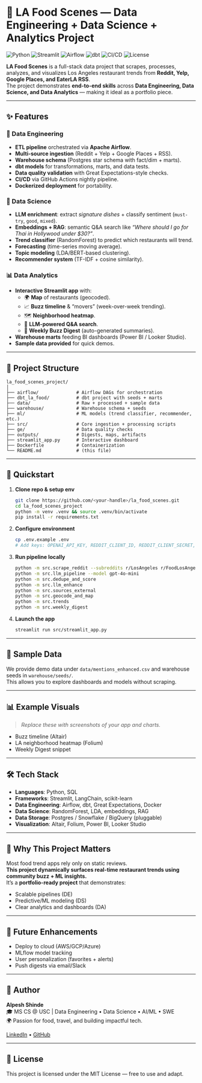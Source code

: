 # 🍜 LA Food Scenes — Data Engineering + Data Science + Analytics Project  

![Python](https://img.shields.io/badge/Python-3.10-blue) 
![Streamlit](https://img.shields.io/badge/Streamlit-App-red)
![Airflow](https://img.shields.io/badge/Airflow-Orchestration-green)
![dbt](https://img.shields.io/badge/dbt-Transformations-orange)
![CI/CD](https://img.shields.io/badge/GitHub%20Actions-CI%2FCD-lightgrey)
![License](https://img.shields.io/badge/license-MIT-brightgreen)

**LA Food Scenes** is a full-stack data project that scrapes, processes, analyzes, and visualizes Los Angeles restaurant trends from **Reddit, Yelp, Google Places, and EaterLA RSS**.  
The project demonstrates **end-to-end skills** across **Data Engineering, Data Science, and Data Analytics** — making it ideal as a portfolio piece.

---

## ✨ Features

### 🔧 Data Engineering
- **ETL pipeline** orchestrated via **Apache Airflow**.  
- **Multi-source ingestion** (Reddit + Yelp + Google Places + RSS).  
- **Warehouse schema** (Postgres star schema with fact/dim + marts).  
- **dbt models** for transformations, marts, and data tests.  
- **Data quality validation** with Great Expectations-style checks.  
- **CI/CD** via GitHub Actions nightly pipeline.  
- **Dockerized deployment** for portability.  

### 🧠 Data Science
- **LLM enrichment**: extract *signature dishes* + classify sentiment (`must-try`, `good`, `mixed`).  
- **Embeddings + RAG**: semantic Q&A search like *“Where should I go for Thai in Hollywood under $30?”*.  
- **Trend classifier** (RandomForest) to predict which restaurants will trend.  
- **Forecasting** (time-series moving average).  
- **Topic modeling** (LDA/BERT-based clustering).  
- **Recommender system** (TF-IDF + cosine similarity).  

### 📊 Data Analytics
- **Interactive Streamlit app** with:  
  - 🌍 **Map** of restaurants (geocoded).  
  - 📈 **Buzz timeline** & “movers” (week-over-week trending).  
  - 🗺 **Neighborhood heatmap**.  
  - 🔎 **LLM-powered Q&A search**.  
  - 📰 **Weekly Buzz Digest** (auto-generated summaries).  
- **Warehouse marts** feeding BI dashboards (Power BI / Looker Studio).  
- **Sample data provided** for quick demos.  

---

## 📂 Project Structure

```
la_food_scenes_project/
│
├── airflow/              # Airflow DAGs for orchestration
├── dbt_la_food/          # dbt project with seeds + marts
├── data/                 # Raw + processed + sample data
├── warehouse/            # Warehouse schema + seeds
├── ml/                   # ML models (trend classifier, recommender, etc.)
├── src/                  # Core ingestion + processing scripts
├── ge/                   # Data quality checks
├── outputs/              # Digests, maps, artifacts
├── streamlit_app.py      # Interactive dashboard
├── Dockerfile            # Containerization
└── README.md             # (this file)
```

---

## 🚀 Quickstart

1. **Clone repo & setup env**
   ```bash
   git clone https://github.com/<your-handle>/la_food_scenes.git
   cd la_food_scenes_project
   python -m venv .venv && source .venv/bin/activate
   pip install -r requirements.txt
   ```

2. **Configure environment**
   ```bash
   cp .env.example .env
   # Add keys: OPENAI_API_KEY, REDDIT_CLIENT_ID, REDDIT_CLIENT_SECRET, YELP_API_KEY (optional)
   ```

3. **Run pipeline locally**
   ```bash
   python -m src.scrape_reddit --subreddits r/LosAngeles r/FoodLosAngeles --days_back 30
   python -m src.llm_pipeline --model gpt-4o-mini
   python -m src.dedupe_and_score
   python -m src.llm_enhance
   python -m src.sources_external
   python -m src.geocode_and_map
   python -m src.trends
   python -m src.weekly_digest
   ```

4. **Launch the app**
   ```bash
   streamlit run src/streamlit_app.py
   ```

---

## 🧪 Sample Data

We provide demo data under `data/mentions_enhanced.csv` and warehouse seeds in `warehouse/seeds/`.  
This allows you to explore dashboards and models without scraping.

---

## 📊 Example Visuals

> _Replace these with screenshots of your app and charts._

- Buzz timeline (Altair)  
- LA neighborhood heatmap (Folium)  
- Weekly Digest snippet  

---

## 🛠️ Tech Stack

- **Languages**: Python, SQL  
- **Frameworks**: Streamlit, LangChain, scikit-learn  
- **Data Engineering**: Airflow, dbt, Great Expectations, Docker  
- **Data Science**: RandomForest, LDA, embeddings, RAG  
- **Data Storage**: Postgres / Snowflake / BigQuery (pluggable)  
- **Visualization**: Altair, Folium, Power BI, Looker Studio  

---

## 🌟 Why This Project Matters

Most food trend apps rely only on static reviews.  
**This project dynamically surfaces real-time restaurant trends using community buzz + ML insights.**  
It’s a **portfolio-ready project** that demonstrates:  
- Scalable pipelines (DE)  
- Predictive/ML modeling (DS)  
- Clear analytics and dashboards (DA)  

---

## 📌 Future Enhancements

- Deploy to cloud (AWS/GCP/Azure)  
- MLflow model tracking  
- User personalization (favorites + alerts)  
- Push digests via email/Slack  

---

## 👤 Author

**Alpesh Shinde**  
🎓 MS CS @ USC | Data Engineering • Data Science • AI/ML • SWE  
🌍 Passion for food, travel, and building impactful tech.  

[LinkedIn](https://linkedin.com/in/your-link) • [GitHub](https://github.com/your-handle)

---

## 📜 License
This project is licensed under the MIT License — free to use and adapt.
